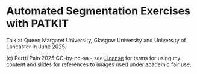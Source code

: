 # Automated Segmentation Exercises with PATKIT

Talk at Queen Margaret University, Glasgow University and University of Lancaster in June 2025.

(c) Pertti Palo 2025
CC-by-nc-sa - see [License](LICENSE.md) for terms for using my 
content and slides for references to images used under academic fair use. 
